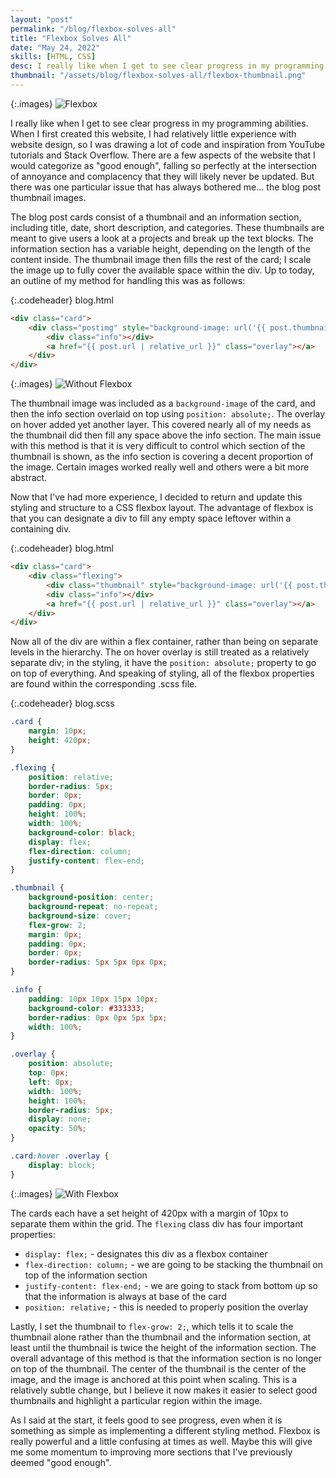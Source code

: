 ```yaml
---
layout: "post"
permalink: "/blog/flexbox-solves-all"
title: "Flexbox Solves All"
date: "May 24, 2022"
skills: [HTML, CSS]
desc: I really like when I get to see clear progress in my programming abilities. When I first created this website, I had relatively little experience with website design, so I was drawing a lot of code and inspiration from YouTube tutorials and Stack Overflow. There are a few aspects of the website that I would categorize as "good enough", falling so perfectly at the intersection of annoyance and complacency that they will likely never be updated. But there was one particular issue that has always bothered me... the blog post thumbnail images.
thumbnail: "/assets/blog/flexbox-solves-all/flexbox-thumbnail.png"
---
```


{:.images}
![Flexbox](/assets/blog/flexbox-solves-all/flexbox-thumbnail.png)

I really like when I get to see clear progress in my programming abilities. When I first created this website, I had relatively little experience with website design, so I was drawing a lot of code and inspiration from YouTube tutorials and Stack Overflow. There are a few aspects of the website that I would categorize as "good enough", falling so perfectly at the intersection of annoyance and complacency that they will likely never be updated. But there was one particular issue that has always bothered me... the blog post thumbnail images.

The blog post cards consist of a thumbnail and an information section, including title, date, short description, and categories. These thumbnails are meant to give users a look at a projects and break up the text blocks. The information section has a variable height, depending on the length of the content inside. The thumbnail image then fills the rest of the card; I scale the image up to fully cover the available space within the div. Up to today, an outline of my method for handling this was as follows:

{:.codeheader}
blog.html
```html
<div class="card">
    <div class="postimg" style="background-image: url('{{ post.thumbnail  | relative_url }}')">
        <div class="info"></div>
        <a href="{{ post.url | relative_url }}" class="overlay"></a>
    </div>
</div>
```

{:.images}
![Without Flexbox](/assets/blog/flexbox-solves-all/old-method.png)

The thumbnail image was included as a `background-image` of the card, and then the info section overlaid on top using `position: absolute;`. The overlay on hover added yet another layer. This covered nearly all of my needs as the thumbnail did then fill any space above the info section. The main issue with this method is that it is very difficult to control which section of the thumbnail is shown, as the info section is covering a decent proportion of the image. Certain images worked really well and others were a bit more abstract.

Now that I've had more experience, I decided to return and update this styling and structure to a CSS flexbox layout. The advantage of flexbox is that you can designate a div to fill any empty space leftover within a containing div.

{:.codeheader}
blog.html
```html
<div class="card">
    <div class="flexing">
        <div class="thumbnail" style="background-image: url('{{ post.thumbnail  | relative_url }}');"></div> 
        <div class="info"></div>
        <a href="{{ post.url | relative_url }}" class="overlay"></a>
    </div>
</div>
```

Now all of the div are within a flex container, rather than being on separate levels in the hierarchy. The on hover overlay is still treated as a relatively separate div; in the styling, it have the `position: absolute;` property to go on top of everything. And speaking of styling, all of the flexbox properties are found within the corresponding .scss file.

{:.codeheader}
blog.scss
```css
.card {
    margin: 10px;
    height: 420px;
}

.flexing {
    position: relative;
    border-radius: 5px;
    border: 0px;
    padding: 0px;
    height: 100%;
    width: 100%;
    background-color: black;
    display: flex;
    flex-direction: column;
    justify-content: flex-end;
}

.thumbnail {
    background-position: center;
    background-repeat: no-repeat;
    background-size: cover;
    flex-grow: 2;
    margin: 0px;
    padding: 0px;
    border: 0px;
    border-radius: 5px 5px 0px 0px;
}

.info {
    padding: 10px 10px 15px 10px;
    background-color: #333333;
    border-radius: 0px 0px 5px 5px;
    width: 100%;
}

.overlay {
    position: absolute;
    top: 0px;
    left: 0px;
    width: 100%;
    height: 100%;
    border-radius: 5px;
    display: none;
    opacity: 50%;
}

.card:hover .overlay {
    display: block;
}
```

{:.images}
![With Flexbox](/assets/blog/flexbox-solves-all/new-method.png)

The cards each have a set height of 420px with a margin of 10px to separate them within the grid. The `flexing` class div has four important properties:

* `display: flex;` - designates this div as a flexbox container
* `flex-direction: column;` - we are going to be stacking the thumbnail on top of the information section
* `justify-content: flex-end;` - we are going to stack from bottom up so that the information is always at base of the card
* `position: relative;` - this is needed to properly position the overlay

Lastly, I set the thumbnail to `flex-grow: 2;`, which tells it to scale the thumbnail alone rather than the thumbnail and the information section, at least until the thumbnail is twice the height of the information section. The overall advantage of this method is that the information section is no longer on top of the thumbnail. The center of the thumbnail is the center of the image, and the image is anchored at this point when scaling. This is a relatively subtle change, but I believe it now makes it easier to select good thumbnails and highlight a particular region within the image.

As I said at the start, it feels good to see progress, even when it is something as simple as implementing a different styling method. Flexbox is really powerful and a little confusing at times as well. Maybe this will give me some momentum to improving more sections that I've previously deemed "good enough".